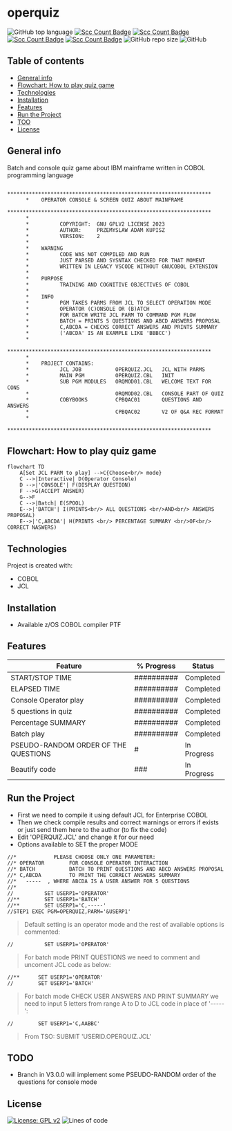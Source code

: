 # operquiz

![GitHub top language](https://img.shields.io/github/languages/top/pak-center/operquiz?style=plastic)
[![Scc Count Badge](https://sloc.xyz/github/pak-center/operquiz/)](https://github.com/pak-center/operquiz/)
[![Scc Count Badge](https://sloc.xyz/github/pak-center/operquiz/?category=code)](https://github.com/pak-center/operquiz/)
[![Scc Count Badge](https://sloc.xyz/github/pak-center/operquiz/?category=comments)](https://github.com/pak-center/operquiz/)
[![Scc Count Badge](https://sloc.xyz/github/pak-center/operquiz/?category=blanks)](https://github.com/pak-center/operquiz/)
![GitHub repo size](https://img.shields.io/github/repo-size/pak-center/operquiz?style=plastic)
![GitHub](https://img.shields.io/github/license/pak-center/operquiz?style=plastic)

## Table of contents

* [General info](#general-info)
* [Flowchart: How to play quiz game](#flowchart-how-to-play-quiz-game)
* [Technologies](#technologies)
* [Installation](#installation)
* [Features](#features)
* [Run the Project](#run-the-project)
* [TOO](#todo)
* [License](#license)

## General info

Batch and console quiz game about IBM mainframe written in COBOL programming language

```cobol
      ******************************************************************
      *    OPERATOR CONSOLE & SCREEN QUIZ ABOUT MAINFRAME
      ******************************************************************
      *
      *          COPYRIGHT:  GNU GPLV2 LICENSE 2023
      *          AUTHOR:     PRZEMYSLAW ADAM KUPISZ
      *          VERSION:    2
      *
      *    WARNING
      *          CODE WAS NOT COMPILED AND RUN
      *          JUST PARSED AND SYSNTAX CHECKED FOR THAT MOMENT
      *          WRITTEN IN LEGACY VSCODE WITHOUT GNUCOBOL EXTENSION
      *
      *    PURPOSE
      *          TRAINING AND COGNITIVE OBJECTIVES OF COBOL 
      *
      *    INFO
      *          PGM TAKES PARMS FROM JCL TO SELECT OPERATION MODE
      *          OPERATOR (C)ONSOLE OR (B)ATCH
      *          FOR BATCH WRITE JCL PARM TO COMMAND PGM FLOW
      *          BATCH = PRINTS 5 QUESTIONS AND ABCD ANSWERS PROPOSAL
      *          C,ABCDA = CHECKS CORRECT ANSWERS AND PRINTS SUMMARY
      *          ('ABCDA' IS AN EXAMPLE LIKE 'BBBCC')
      *
      ******************************************************************
      *
      *    PROJECT CONTAINS:
      *          JCL JOB           OPERQUIZ.JCL   JCL WITH PARMS
      *          MAIN PGM          OPERQUIZ.CBL   INIT
      *          SUB PGM MODULES   ORQMOD01.CBL   WELCOME TEXT FOR CONS
      *                            ORQMOD02.CBL   CONSOLE PART OF QUIZ
      *          COBYBOOKS         CPBQAC01       QUESTIONS AND ANSWERS
      *                            CPBQAC02       V2 OF Q&A REC FORMAT
      *
      ******************************************************************
```

## Flowchart: How to play quiz game

```mermaid
flowchart TD
    A[Set JCL PARM to play] -->C{Choose<br/> mode}
    C -->|Interactive| D(Operator Console)
    D -->|'CONSOLE'| F(DISPLAY QUESTION)
    F -->G(ACCEPT ANSWER)
    G-->F
    C -->|Batch| E(SPOOL)
    E-->|'BATCH'| I(PRINTS<br/> ALL QUESTIONS <br/>AND<br/> ANSWERS PROPOSAL)
    E-->|'C,ABCDA'| H(PRINTS <br/> PERCENTAGE SUMMARY <br/>OF<br/> CORRECT NASWERS)
```

## Technologies

Project is created with:

* COBOL
* JCL

## Installation

* Available z/OS COBOL compiler PTF

## Features

| Feature  | % Progress | Status |
| ---      | ---       | --- |
| START/STOP  TIME | ########## | Completed |
| ELAPSED TIME    | ########## | Completed |
| Console Operator play |##########| Completed |
| 5 questions in quiz | ########## | Completed |
| Percentage SUMMARY | ########## | Completed |
| Batch play | ########## | Completed |
| PSEUDO-RANDOM ORDER OF THE QUESTIONS | # | In Progress |
| Beautify code | ### | In Progress |

## Run the Project

* First we need to compile it using default JCL for Enterprise COBOL
* Then we check compile results and correct warnings or errors if exists or just send them here to the author (to fix the code)
* Edit 'OPERQUIZ.JCL' and change it for our need
* Options available to SET the proper MODE

```jcl
//*            PLEASE CHOOSE ONLY ONE PARAMETER:
//* OPERATOR        FOR CONSOLE OPERATOR INTERACTION
//* BATCH           BATCH TO PRINT QUESTIONS AND ABCD ANSWERS PROPOSAL
//* C,ABCDA         TO PRINT THE CORRECT ANSWERS SUMMARY
//*   -----  , WHERE ABCDA IS A USER ANSWER FOR 5 QUESTIONS
//*
//          SET USERP1='OPERATOR'
//**        SET USERP1='BATCH'
//**        SET USERP1='C,-----'
//STEP1 EXEC PGM=OPERQUIZ,PARM='&USERP1'
```

> Default setting is an operator mode and the rest of available options is commented:

```jcl
//          SET USERP1='OPERATOR'
```

> For batch mode PRINT QUESTIONS we need to comment and uncoment JCL code as below:

```jcl
//**      SET USERP1='OPERATOR'
//        SET USERP1='BATCH'
```

> For batch mode CHECK USER ANSWERS AND PRINT SUMMARY we need to input 5 letters from range A to D to JCL code in place of '-----':

```jcl
//        SET USERP1='C,AABBC'
```

> From TSO:
> SUBMIT 'USERID.OPERQUIZ.JCL'
>
## TODO

* Branch in V3.0.0 will implement some PSEUDO-RANDOM order of the questions for console mode

## License

[![License: GPL v2](https://img.shields.io/badge/License-GPL_v2-blue.svg)](https://www.gnu.org/licenses/old-licenses/gpl-2.0.en.html)
![Lines of code](https://img.shields.io/tokei/lines/github/pak-center/operquiz?label=total%20lines%20of%20code&style=plastic)
